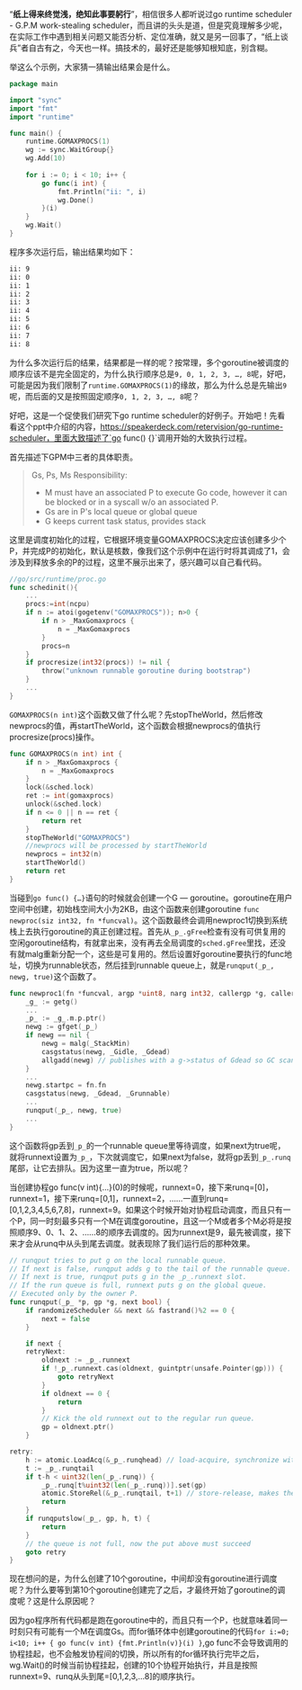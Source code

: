 “**纸上得来终觉浅，绝知此事要躬行**”，相信很多人都听说过go runtime scheduler - G.P.M work-stealing scheduler，而且讲的头头是道，但是究竟理解多少呢，在实际工作中遇到相关问题又能否分析、定位准确，就又是另一回事了，“纸上谈兵”者自古有之，今天也一样。搞技术的，最好还是能够知根知底，别含糊。

举这么个示例，大家猜一猜输出结果会是什么。

```go
package main

import "sync"
import "fmt"
import "runtime"

func main() {
	runtime.GOMAXPROCS(1)
	wg := sync.WaitGroup{}
	wg.Add(10)
	
	for i := 0; i < 10; i++ {
		go func(i int) {
			fmt.Println("ii: ", i)
			wg.Done()
		}(i)
	}
	wg.Wait()
}
```

程序多次运行后，输出结果均如下：

```bash
ii: 9
ii: 0
ii: 1
ii: 2
ii: 3
ii: 4
ii: 5
ii: 6
ii: 7
ii: 8
```

为什么多次运行后的结果，结果都是一样的呢？按常理，多个goroutine被调度的顺序应该不是完全固定的，为什么执行顺序总是`9, 0, 1, 2, 3, …, 8`呢，好吧，可能是因为我们限制了`runtime.GOMAXPROCS(1)`的缘故，那么为什么总是先输出`9`呢，而后面的又是按照固定顺序`0, 1, 2, 3, …, 8`呢？

好吧，这是一个促使我们研究下go runtime scheduler的好例子。开始吧！先看看这个ppt中介绍的内容，https://speakerdeck.com/retervision/go-runtime-scheduler，里面大致描述了`go func() {}`调用开始的大致执行过程。

首先描述下GPM中三者的具体职责。

>Gs, Ps, Ms Responsibility:
>
>- M must have an associated P to execute Go code, however it can be blocked or in a syscall w/o an associated P.
>- Gs are in P's local queue or global queue
>- G keeps current task status, provides stack

这里是调度初始化的过程，它根据环境变量GOMAXPROCS决定应该创建多少个P，并完成P的初始化，默认是核数，像我们这个示例中在运行时将其调成了1，会涉及到释放多余的P的过程，这里不展示出来了，感兴趣可以自己看代码。
```go
//go/src/runtime/proc.go
func schedinit(){
    ...
    procs:=int(ncpu)
    if n := atoi(gogetenv("GOMAXPROCS")); n>0 {
    	if n > _MaxGomaxprocs {
    		n = _MaxGomaxprocs
    	}
    	procs=n
    }
    if procresize(int32(procs)) != nil {
    	throw("unknown runnable goroutine during bootstrap")
    }
    ...
}
```

`GOMAXPROCS(n int)`这个函数又做了什么呢？先stopTheWorld，然后修改newprocs的值，再startTheWorld，这个函数会根据newprocs的值执行procresize(procs)操作。

```go
func GOMAXPROCS(n int) int {
	if n > _MaxGomaxprocs {
		n = _MaxGomaxprocs
	}
	lock(&sched.lock)
	ret := int(gomaxprocs)
	unlock(&sched.lock)
	if n <= 0 || n == ret {
		return ret
	}
	stopTheWorld("GOMAXPROCS")
	//newprocs will be processed by startTheWorld
	newprocs = int32(n)
	startTheWorld()
	return ret
}
```

当碰到`go func() {…}`语句的时候就会创建一个G — goroutine。goroutine在用户空间中创建，初始栈空间大小为2KB，由这个函数来创建goroutine `func newproc(siz int32, fn *funcval)`。这个函数最终会调用newproc1切换到系统栈上去执行goroutine的真正创建过程。首先从`_p_.gFree`检查有没有可供复用的空闲goroutine结构，有就拿出来，没有再去全局调度的`sched.gFree`里找，还没有就malg重新分配一个，这些是可复用的。然后设置好goroutine要执行的func地址，切换为runnable状态，然后挂到runnable queue上，就是`runqput(_p_, newg, true)`这个函数了。

```go
func newproc1(fn *funcval, argp *uint8, narg int32, callergp *g, callerpc uintptr) {
	_g_ := getg()
	...
	_p_ := _g_.m.p.ptr()
	newg := gfget(_p_)
	if newg == nil {
		newg = malg(_StackMin)
		casgstatus(newg, _Gidle, _Gdead)
		allgadd(newg) // publishes with a g->status of Gdead so GC scanner doesn't look at uninitialized stack.
	}
	...
	newg.startpc = fn.fn
	casgstatus(newg, _Gdead, _Grunnable)
    ...
	runqput(_p_, newg, true)
	...
}
```

这个函数将gp丢到`_p_`的一个runnable queue里等待调度，如果next为true呢，就将runnext设置为`_p_`，下次就调度它，如果next为false，就将gp丢到`_p_.runq`尾部，让它去排队。因为这里一直为true，所以呢？

当创建协程go func(v int){...}(0)的时候呢，runnext=0，接下来runq=[0]，runnext=1，接下来runq=[0,1]，runnext=2，……一直到runq=[0,1,2,3,4,5,6,7,8]，runnext=9。如果这个时候开始对协程启动调度，而且只有一个P，同一时刻最多只有一个M在调度goroutine，且这一个M或者多个M必将是按照顺序9、0、1、2、……8的顺序去调度的。因为runnext是9，最先被调度，接下来才会从runq中从头到尾去调度。就表现除了我们运行后的那种效果。

```go
// runqput tries to put g on the local runnable queue.
// If next is false, runqput adds g to the tail of the runnable queue.
// If next is true, runqput puts g in the _p_.runnext slot.
// If the run queue is full, runnext puts g on the global queue.
// Executed only by the owner P.
func runqput(_p_ *p, gp *g, next bool) {
	if randomizeScheduler && next && fastrand()%2 == 0 {
		next = false
	}

	if next {
	retryNext:
		oldnext := _p_.runnext
		if !_p_.runnext.cas(oldnext, guintptr(unsafe.Pointer(gp))) {
			goto retryNext
		}
		if oldnext == 0 {
			return
		}
		// Kick the old runnext out to the regular run queue.
		gp = oldnext.ptr()
	}

retry:
	h := atomic.LoadAcq(&_p_.runqhead) // load-acquire, synchronize with consumers
	t := _p_.runqtail
	if t-h < uint32(len(_p_.runq)) {
		_p_.runq[t%uint32(len(_p_.runq))].set(gp)
		atomic.StoreRel(&_p_.runqtail, t+1) // store-release, makes the item available for consumption
		return
	}
	if runqputslow(_p_, gp, h, t) {
		return
	}
	// the queue is not full, now the put above must succeed
	goto retry
}
```

现在想问的是，为什么创建了10个goroutine，中间却没有goroutine进行调度呢？为什么要等到第10个goroutine创建完了之后，才最终开始了goroutine的调度呢？这是什么原因呢？

因为go程序所有代码都是跑在goroutine中的，而且只有一个P，也就意味着同一时刻只有可能有一个M在调度Gs。而for循环体中创建goroutine的代码`for i:=0; i<10; i++ { go func(v int) {fmt.Println(v)}(i) }`,go func不会导致调用的协程挂起，也不会触发协程间的切换，所以所有的for循环执行完毕之后，wg.Wait()的时候当前协程挂起，创建的10个协程开始执行，并且是按照runnext=9、runq从头到尾=[0,1,2,3,…8]的顺序执行。

